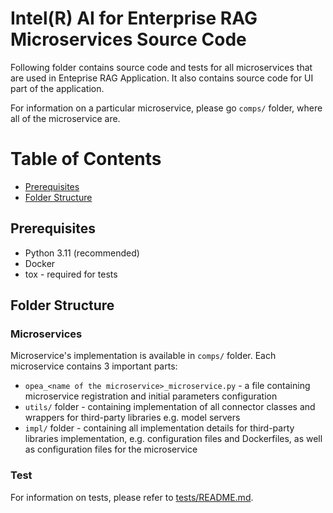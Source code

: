 # Intel(R) AI for Enterprise RAG Microservices Source Code

Following folder contains source code and tests for all microservices that are used in Enteprise RAG Application. It also contains source code for UI part of the application.

For information on a particular microservice, please go `comps/` folder, where all of the microservice are.

# Table of Contents

- [Prerequisites](#prerequisites)
- [Folder Structure](#folder-structure)

## Prerequisites
- Python 3.11 (recommended)
- Docker
- tox - required for tests

## Folder Structure
### Microservices

Microservice's implementation is available in `comps/` folder. Each microservice contains 3 important parts:

- `opea_<name of the microservice>_microservice.py` - a file containing microservice registration and initial parameters configuration
- `utils/` folder - containing implementation of all connector classes and wrappers for third-party libraries e.g. model servers
- `impl/` folder - containing all implementation details for third-party libraries implementation, e.g. configuration files and Dockerfiles, as well as configuration files for the microservice

### Test

For information on tests, please refer to [tests/README.md](tests/README.md).